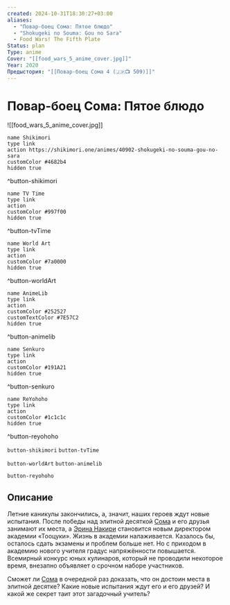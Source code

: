 ```yaml
---
created: 2024-10-31T18:30:27+03:00
aliases:
  - "Повар-боец Сома: Пятое блюдо"
  - "Shokugeki no Souma: Gou no Sara"
  - Food Wars! The Fifth Plate
Status: plan
Type: anime
Cover: "[[food_wars_5_anime_cover.jpg]]"
Year: 2020
Предыстория: "[[Повар-боец Сома 4 (🇯🇵📺 509)]]"
---
```


# Повар-боец Сома: Пятое блюдо

![[food_wars_5_anime_cover.jpg]]

```button
name Shikimori
type link
action https://shikimori.one/animes/40902-shokugeki-no-souma-gou-no-sara
customColor #4682b4
hidden true
```
^button-shikimori

```button
name TV Time
type link
action 
customColor #997f00
hidden true
```
^button-tvTime

```button
name World Art
type link
action 
customColor #7a0000
hidden true
```
^button-worldArt

```button
name AnimeLib
type link
action 
customColor #252527
customTextColor #7E57C2
hidden true
```
^button-animelib

```button
name Senkuro
type link
action 
customColor #191A21
hidden true
```
^button-senkuro

```button
name ReYohoho
type link
action 
customColor #1c1c1c
hidden true
```
^button-reyohoho



`button-shikimori` `button-tvTime`

`button-worldArt` `button-animelib`

`button-reyohoho`

## Описание

Летние каникулы закончились, а, значит, наших героев ждут новые испытания. После победы над элитной десяткой [Сома](https://shikimori.one/characters/75216-souma-yukihira) и его друзья занимают их места, а [Эрина Накири](https://shikimori.one/characters/75284-erina-nakiri) становится новым директором академии «Тооцуки». Жизнь в академии налаживается. Казалось бы, осталось сдать экзамены и проблем больше нет. Но с приходом в академию нового учителя градус напряжённости повышается. Всемирный конкурс юных кулинаров, который не проводили некоторое время, внезапно объявляет о срочном наборе участников. 

Сможет ли [Сома](https://shikimori.one/characters/75216-souma-yukihira) в очередной раз доказать, что он достоин места в элитной десятке? Какие новые испытания ждут его и его друзей? И какой же секрет таит этот загадочный учитель?
